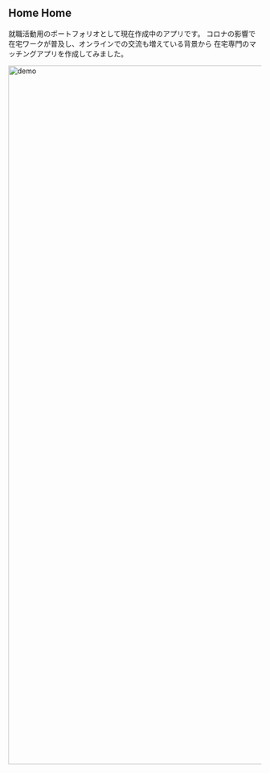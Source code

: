  ## Home Home
就職活動用のポートフォリオとして現在作成中のアプリです。 
コロナの影響で在宅ワークが普及し、オンラインでの交流も増えている背景から
在宅専門のマッチングアプリを作成してみました。

<img width="1390" alt="demo" src="https://user-images.githubusercontent.com/60645490/79238447-5a22ed80-7eaa-11ea-84e0-e210d2fd157c.png">


